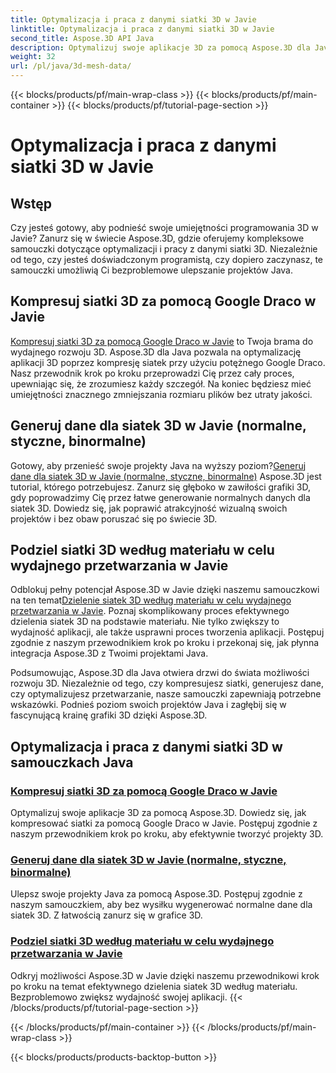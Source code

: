 ```yaml
---
title: Optymalizacja i praca z danymi siatki 3D w Javie
linktitle: Optymalizacja i praca z danymi siatki 3D w Javie
second_title: Aspose.3D API Java
description: Optymalizuj swoje aplikacje 3D za pomocą Aspose.3D dla Java. Dowiedz się, jak kompresować siatki za pomocą Google Draco, generować dane siatki i wydajnie przetwarzać siatki 3D według materiału.
weight: 32
url: /pl/java/3d-mesh-data/
---
```


{{< blocks/products/pf/main-wrap-class >}}
{{< blocks/products/pf/main-container >}}
{{< blocks/products/pf/tutorial-page-section >}}

# Optymalizacja i praca z danymi siatki 3D w Javie

## Wstęp

Czy jesteś gotowy, aby podnieść swoje umiejętności programowania 3D w Javie? Zanurz się w świecie Aspose.3D, gdzie oferujemy kompleksowe samouczki dotyczące optymalizacji i pracy z danymi siatki 3D. Niezależnie od tego, czy jesteś doświadczonym programistą, czy dopiero zaczynasz, te samouczki umożliwią Ci bezproblemowe ulepszanie projektów Java.

## Kompresuj siatki 3D za pomocą Google Draco w Javie

[Kompresuj siatki 3D za pomocą Google Draco w Javie](./compress-meshes-google-draco/) to Twoja brama do wydajnego rozwoju 3D. Aspose.3D dla Java pozwala na optymalizację aplikacji 3D poprzez kompresję siatek przy użyciu potężnego Google Draco. Nasz przewodnik krok po kroku przeprowadzi Cię przez cały proces, upewniając się, że zrozumiesz każdy szczegół. Na koniec będziesz mieć umiejętności znacznego zmniejszania rozmiaru plików bez utraty jakości.

## Generuj dane dla siatek 3D w Javie (normalne, styczne, binormalne)

 Gotowy, aby przenieść swoje projekty Java na wyższy poziom?[Generuj dane dla siatek 3D w Javie (normalne, styczne, binormalne)](./generate-mesh-data/) Aspose.3D jest tutorial, którego potrzebujesz. Zanurz się głęboko w zawiłości grafiki 3D, gdy poprowadzimy Cię przez łatwe generowanie normalnych danych dla siatek 3D. Dowiedz się, jak poprawić atrakcyjność wizualną swoich projektów i bez obaw poruszać się po świecie 3D.

## Podziel siatki 3D według materiału w celu wydajnego przetwarzania w Javie

 Odblokuj pełny potencjał Aspose.3D w Javie dzięki naszemu samouczkowi na ten temat[Dzielenie siatek 3D według materiału w celu wydajnego przetwarzania w Javie](./split-meshes-by-material/). Poznaj skomplikowany proces efektywnego dzielenia siatek 3D na podstawie materiału. Nie tylko zwiększy to wydajność aplikacji, ale także usprawni proces tworzenia aplikacji. Postępuj zgodnie z naszym przewodnikiem krok po kroku i przekonaj się, jak płynna integracja Aspose.3D z Twoimi projektami Java.

Podsumowując, Aspose.3D dla Java otwiera drzwi do świata możliwości rozwoju 3D. Niezależnie od tego, czy kompresujesz siatki, generujesz dane, czy optymalizujesz przetwarzanie, nasze samouczki zapewniają potrzebne wskazówki. Podnieś poziom swoich projektów Java i zagłębij się w fascynującą krainę grafiki 3D dzięki Aspose.3D.
## Optymalizacja i praca z danymi siatki 3D w samouczkach Java
### [Kompresuj siatki 3D za pomocą Google Draco w Javie](./compress-meshes-google-draco/)
Optymalizuj swoje aplikacje 3D za pomocą Aspose.3D. Dowiedz się, jak kompresować siatki za pomocą Google Draco w Javie. Postępuj zgodnie z naszym przewodnikiem krok po kroku, aby efektywnie tworzyć projekty 3D.
### [Generuj dane dla siatek 3D w Javie (normalne, styczne, binormalne)](./generate-mesh-data/)
Ulepsz swoje projekty Java za pomocą Aspose.3D. Postępuj zgodnie z naszym samouczkiem, aby bez wysiłku wygenerować normalne dane dla siatek 3D. Z łatwością zanurz się w grafice 3D.
### [Podziel siatki 3D według materiału w celu wydajnego przetwarzania w Javie](./split-meshes-by-material/)
Odkryj możliwości Aspose.3D w Javie dzięki naszemu przewodnikowi krok po kroku na temat efektywnego dzielenia siatek 3D według materiału. Bezproblemowo zwiększ wydajność swojej aplikacji.
{{< /blocks/products/pf/tutorial-page-section >}}

{{< /blocks/products/pf/main-container >}}
{{< /blocks/products/pf/main-wrap-class >}}

{{< blocks/products/products-backtop-button >}}
